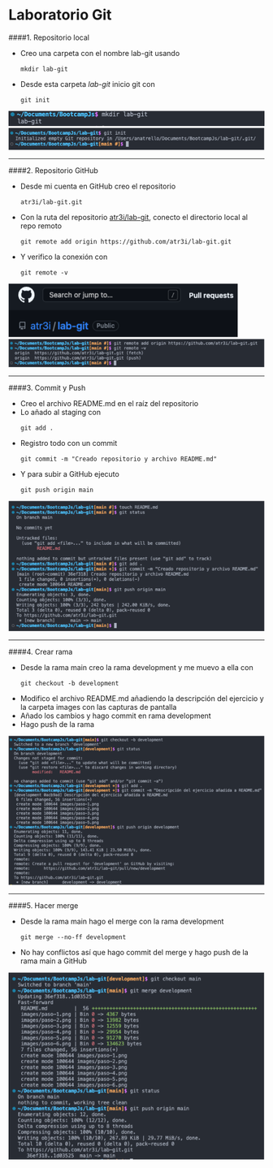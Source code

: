 # Laboratorio Git

####1. Repositorio local
   
- Creo una carpeta con el nombre lab-git usando 
  ```
  mkdir lab-git
  ```
        
- Desde esta carpeta *lab-git* inicio git con 
  ```
  git init
  ```
![Paso 1](images/paso-1.png)
![Paso 2](images/paso-2.png)

---
####2. Repositorio GitHub

- Desde mi cuenta en GitHub creo el repositorio 
  ```
  atr3i/lab-git.git
  ```

- Con la ruta del repositorio [atr3i/lab-git](https://github.com/atr3i/lab-git.git), conecto el directorio local al repo remoto
    ```
    git remote add origin https://github.com/atr3i/lab-git.git
    ``` 

-  Y verifico la conexión con 
    ```
    git remote -v
    ```
![Paso 3](images/paso-3.png)
![Paso 4](images/paso-4.png)

---
####3. Commit y Push
   
- Creo el archivo README.md en el raíz del repositorio
- Lo añado al staging con 
    ```
    git add .
    ```
- Registro todo con un commit
    ```
    git commit -m "Creado repositorio y archivo README.md"
    ```
- Y para subir a GitHub ejecuto 
  ```
  git push origin main
  ```
    
![Paso 5](images/paso-5.png)
    
---
####4. Crear rama
   
- Desde la rama main creo la rama development y me muevo a ella con 
  ```
  git checkout -b development
  ```
- Modifico el archivo README.md añadiendo la descripción del ejercicio y la carpeta images con las capturas de pantalla
- Añado los cambios y hago commit en rama development
- Hago push de la rama
  
![Paso 6](images/paso-6.png)

---
####5. Hacer merge
   
- Desde la rama main hago el merge con la rama development 
    ```
    git merge --no-ff development
    ```
- No hay conflictos así que hago commit del merge y hago push de la rama main a GitHub

![Paso 7](images/paso-7.png)
